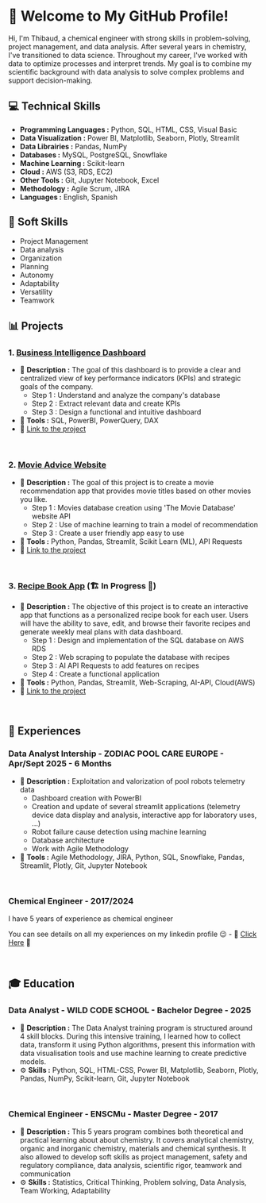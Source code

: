 # 👋 Welcome to My GitHub Profile!

Hi, I'm Thibaud, a chemical engineer with strong skills in problem-solving, project management, and data analysis. 
After several years in chemistry, I've transitioned to data science. Throughout my career, I've worked with data to optimize processes and interpret trends. 
My goal is to combine my scientific background with data analysis to solve complex problems and support decision-making.

## 💻 Technical Skills

- **Programming Languages :** Python, SQL, HTML, CSS, Visual Basic
- **Data Visualization :** Power BI, Matplotlib, Seaborn, Plotly, Streamlit
- **Data Librairies :** Pandas, NumPy
- **Databases :** MySQL, PostgreSQL, Snowflake
- **Machine Learning :** Scikit-learn
- **Cloud :** AWS (S3, RDS, EC2)
- **Other Tools :** Git, Jupyter Notebook, Excel
- **Methodology :** Agile Scrum, JIRA
- **Languages :** English, Spanish 


## 🤝 Soft Skills

- Project Management
- Data analysis
- Organization
- Planning
- Autonomy
- Adaptability
- Versatility
- Teamwork


## 📊 Projects

### 1. <ins>Business Intelligence Dashboard</ins>

- 📄 **Description :** The goal of this dashboard is to provide a clear and centralized view of key performance indicators (KPIs) and strategic goals of the company.
  -  Step 1 : Understand and analyze the company's database
  -  Step 2 : Extract relevant data and create KPIs
  -  Step 3 : Design a functional and intuitive dashboard
- 🔧 **Tools :** SQL, PowerBI, PowerQuery, DAX
- 🌟 [Link to the project](https://github.com/Thibaud-TR/business_intelligence_dashboard)

<br>

### 2. <ins>Movie Advice Website</ins>

- 📄 **Description :** The goal of this project is to create a movie recommendation app that provides movie titles based on other movies you like.
  -  Step 1 : Movies database creation using 'The Movie Database' website API
  -  Step 2 : Use of machine learning to train a model of recommendation
  -  Step 3 : Create a user friendly app easy to use
- 🔧 **Tools :** Python, Pandas, Streamlit, Scikit Learn (ML), API Requests
- 🌟 [Link to the project](https://github.com/Thibaud-TR/Movie_advice)

<br>

### 3. <ins>Recipe Book App</ins> (🏗 In Progress 🚧)

- 📄 **Description :** The objective of this project is to create an interactive app that functions as a personalized recipe book for each user. Users will have the ability to save, edit, and browse their favorite recipes and generate weekly meal plans with data dashboard.
  -  Step 1 : Design and implementation of the SQL database on AWS RDS
  -  Step 2 : Web scraping to populate the database with recipes
  -  Step 3 : AI API Requests to add features on recipes
  -  Step 4 : Create a functional application
- 🔧 **Tools :** Python, Pandas, Streamlit, Web-Scraping, AI-API, Cloud(AWS)
- 🌟 [Link to the project](https://github.com/LunaGTN/DataChef)

<br>

## 💼 Experiences

### Data Analyst Intership - ZODIAC POOL CARE EUROPE - Apr/Sept 2025 - 6 Months

- 📄 **Description :** Exploitation and valorization of pool robots telemetry data
  - Dashboard creation with PowerBI
  - Creation and update of several streamlit applications (telemetry device data display and analysis, interactive app for laboratory uses, ...)
  - Robot failure cause detection using machine learning
  - Database architecture 
  - Work with Agile Methodology
- 🔧 **Tools :** Agile Methodology, JIRA, Python, SQL, Snowflake, Pandas, Streamlit, Plotly, Git, Jupyter Notebook

<br>

### Chemical Engineer - 2017/2024
I have 5 years of experience as chemical engineer

You can see details on all my experiences on my linkedin profile 😉 - 🌟 [Click Here](https://www.linkedin.com/in/thibaud-rousselot-52747a12b) 🌟

<br>

## 🎓 Education 

### Data Analyst - WILD CODE SCHOOL - Bachelor Degree - 2025

- 📄 **Description :** The Data Analyst training program is structured around 4 skill blocks. During this intensive training, I learned how to collect data, transform it using Python algorithms, present this information with data visualisation tools and use machine learning to create predictive models.
- ⚙ **Skills :** Python, SQL, HTML-CSS, Power BI, Matplotlib, Seaborn, Plotly, Pandas, NumPy, Scikit-learn, Git, Jupyter Notebook

<br>

### Chemical Engineer - ENSCMu - Master Degree - 2017

- 📄 **Description :** This 5 years program combines both theoretical and practical learning about about chemistry. It covers analytical chemistry, organic and inorganic chemistry, materials and chemical synthesis. It also allowed to develop soft skills as project management, safety and regulatory compliance, data analysis, scientific rigor, teamwork and communication
- ⚙ **Skills :** Statistics, Critical Thinking, Problem solving, Data Analysis, Team Working, Adaptability



<!---
Thibaud-TR/Thibaud-TR is a ✨ special ✨ repository because its `README.md` (this file) appears on your GitHub profile.
You can click the Preview link to take a look at your changes.
--->
